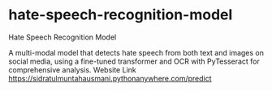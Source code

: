 # hate-speech-recognition-model
Hate Speech Recognition Model

A multi-modal model that detects hate speech from both text and images on social media, using a fine-tuned transformer and OCR with PyTesseract for comprehensive analysis.
Website Link https://sidratulmuntahausmani.pythonanywhere.com/predict
